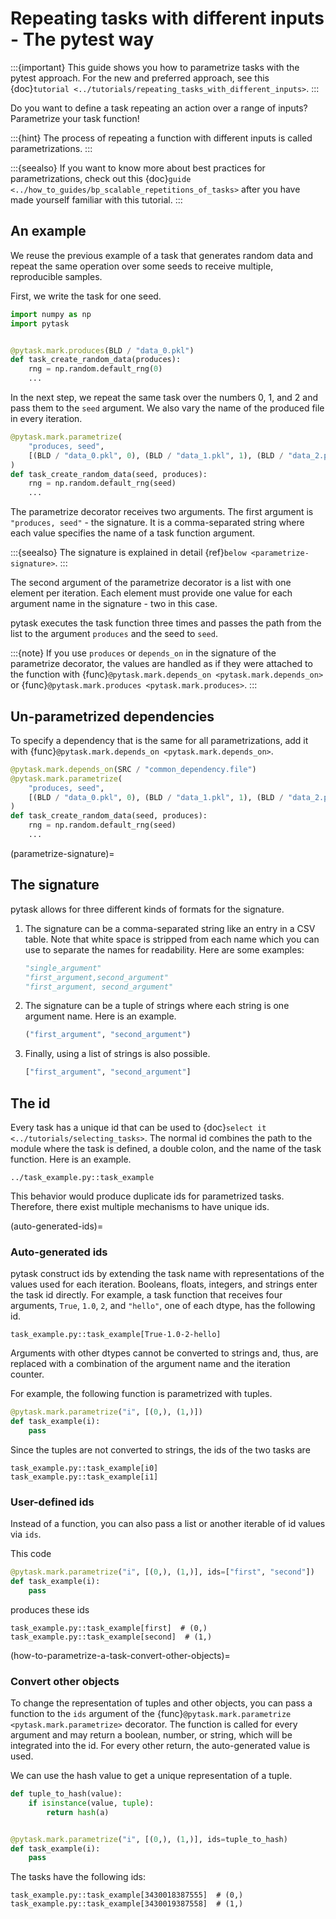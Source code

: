 # Repeating tasks with different inputs - The pytest way

:::{important}
This guide shows you how to parametrize tasks with the pytest approach. For the new and
preferred approach, see this
{doc}`tutorial <../tutorials/repeating_tasks_with_different_inputs>`.
:::

Do you want to define a task repeating an action over a range of inputs? Parametrize
your task function!

:::{hint}
The process of repeating a function with different inputs is called parametrizations.
:::

:::{seealso}
If you want to know more about best practices for parametrizations, check out this
{doc}`guide <../how_to_guides/bp_scalable_repetitions_of_tasks>` after you have made
yourself familiar with this tutorial.
:::

## An example

We reuse the previous example of a task that generates random data and repeat the same
operation over some seeds to receive multiple, reproducible samples.

First, we write the task for one seed.

```python
import numpy as np
import pytask


@pytask.mark.produces(BLD / "data_0.pkl")
def task_create_random_data(produces):
    rng = np.random.default_rng(0)
    ...
```

In the next step, we repeat the same task over the numbers 0, 1, and 2 and pass them to
the `seed` argument. We also vary the name of the produced file in every iteration.

```python
@pytask.mark.parametrize(
    "produces, seed",
    [(BLD / "data_0.pkl", 0), (BLD / "data_1.pkl", 1), (BLD / "data_2.pkl", 2)],
)
def task_create_random_data(seed, produces):
    rng = np.random.default_rng(seed)
    ...
```

The parametrize decorator receives two arguments. The first argument is
`"produces, seed"` - the signature. It is a comma-separated string where each value
specifies the name of a task function argument.

:::{seealso}
The signature is explained in detail {ref}`below <parametrize-signature>`.
:::

The second argument of the parametrize decorator is a list with one element per
iteration. Each element must provide one value for each argument name in the signature -
two in this case.

pytask executes the task function three times and passes the path from the list to the
argument `produces` and the seed to `seed`.

:::{note}
If you use `produces` or `depends_on` in the signature of the parametrize decorator, the
values are handled as if they were attached to the function with
{func}`@pytask.mark.depends_on <pytask.mark.depends_on>` or
{func}`@pytask.mark.produces <pytask.mark.produces>`.
:::

## Un-parametrized dependencies

To specify a dependency that is the same for all parametrizations, add it with
{func}`@pytask.mark.depends_on <pytask.mark.depends_on>`.

```python
@pytask.mark.depends_on(SRC / "common_dependency.file")
@pytask.mark.parametrize(
    "produces, seed",
    [(BLD / "data_0.pkl", 0), (BLD / "data_1.pkl", 1), (BLD / "data_2.pkl", 2)],
)
def task_create_random_data(seed, produces):
    rng = np.random.default_rng(seed)
    ...
```

(parametrize-signature)=

## The signature

pytask allows for three different kinds of formats for the signature.

1. The signature can be a comma-separated string like an entry in a CSV table. Note that
   white space is stripped from each name which you can use to separate the names for
   readability. Here are some examples:

   ```python
   "single_argument"
   "first_argument,second_argument"
   "first_argument, second_argument"
   ```

1. The signature can be a tuple of strings where each string is one argument name. Here
   is an example.

   ```python
   ("first_argument", "second_argument")
   ```

1. Finally, using a list of strings is also possible.

   ```python
   ["first_argument", "second_argument"]
   ```

## The id

Every task has a unique id that can be used to
{doc}`select it <../tutorials/selecting_tasks>`. The normal id combines the path to the
module where the task is defined, a double colon, and the name of the task function.
Here is an example.

```
../task_example.py::task_example
```

This behavior would produce duplicate ids for parametrized tasks. Therefore, there exist
multiple mechanisms to have unique ids.

(auto-generated-ids)=

### Auto-generated ids

pytask construct ids by extending the task name with representations of the values used
for each iteration. Booleans, floats, integers, and strings enter the task id directly.
For example, a task function that receives four arguments, `True`, `1.0`, `2`, and
`"hello"`, one of each dtype, has the following id.

```
task_example.py::task_example[True-1.0-2-hello]
```

Arguments with other dtypes cannot be converted to strings and, thus, are replaced with
a combination of the argument name and the iteration counter.

For example, the following function is parametrized with tuples.

```python
@pytask.mark.parametrize("i", [(0,), (1,)])
def task_example(i):
    pass
```

Since the tuples are not converted to strings, the ids of the two tasks are

```
task_example.py::task_example[i0]
task_example.py::task_example[i1]
```

### User-defined ids

Instead of a function, you can also pass a list or another iterable of id values via
`ids`.

This code

```python
@pytask.mark.parametrize("i", [(0,), (1,)], ids=["first", "second"])
def task_example(i):
    pass
```

produces these ids

```
task_example.py::task_example[first]  # (0,)
task_example.py::task_example[second]  # (1,)
```

(how-to-parametrize-a-task-convert-other-objects)=

### Convert other objects

To change the representation of tuples and other objects, you can pass a function to the
`ids` argument of the {func}`@pytask.mark.parametrize <pytask.mark.parametrize>`
decorator. The function is called for every argument and may return a boolean, number,
or string, which will be integrated into the id. For every other return, the
auto-generated value is used.

We can use the hash value to get a unique representation of a tuple.

```python
def tuple_to_hash(value):
    if isinstance(value, tuple):
        return hash(a)


@pytask.mark.parametrize("i", [(0,), (1,)], ids=tuple_to_hash)
def task_example(i):
    pass
```

The tasks have the following ids:

```
task_example.py::task_example[3430018387555]  # (0,)
task_example.py::task_example[3430019387558]  # (1,)
```
